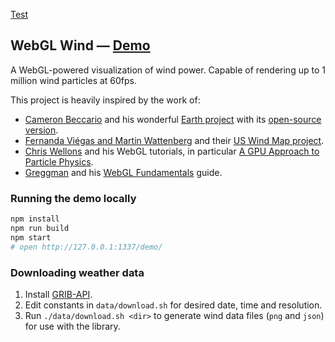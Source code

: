  [Test](https://originalsin.github.io/webgl-wind/demo/wind.html)
 
## WebGL Wind — [Demo](https://mapbox.github.io/webgl-wind/demo/)

A WebGL-powered visualization of wind power.
Capable of rendering up to 1 million wind particles at 60fps.

This project is heavily inspired by the work of:

- [Cameron Beccario](https://twitter.com/cambecc)
and his wonderful [Earth project](https://earth.nullschool.net/)
with its [open-source version](https://github.com/cambecc/earth).
- [Fernanda Viégas and Martin Wattenberg](http://hint.fm/) and their
[US Wind Map project](http://hint.fm/projects/wind/).
- [Chris Wellons](http://nullprogram.com) and his WebGL tutorials,
in particular [A GPU Approach to Particle Physics](http://nullprogram.com/blog/2014/06/29/).
- [Greggman](http://games.greggman.com/game/) and his [WebGL Fundamentals](http://webglfundamentals.org/) guide.

### Running the demo locally

```bash
npm install
npm run build
npm start
# open http://127.0.0.1:1337/demo/
```

### Downloading weather data

1. Install [GRIB-API](https://software.ecmwf.int/wiki/display/GRIB/Releases).
2. Edit constants in `data/download.sh` for desired date, time and resolution.
3. Run `./data/download.sh <dir>` to generate wind data files (`png` and `json`) for use with the library.
